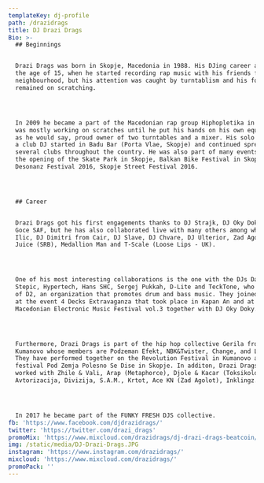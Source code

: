 ```yaml
---
templateKey: dj-profile
path: /drazidrags
title: DJ Drazi Drags
Bio: >-
  ## Beginnings


  Drazi Drags was born in Skopje, Macedonia in 1988. His DJing career arose at
  the age of 15, when he started recording rap music with his friends from the
  neighbourhood, but his attention was caught by turntablism and his focus
  remained on scratching.




  In 2009 he became a part of the Macedonian rap group Hiphopletika in which he
  was mostly working on scratches until he put his hands on his own equipment or
  as he would say, proud owner of two turntables and a mixer. His solo career as
  a club DJ started in Badu Bar (Porta Vlae, Skopje) and continued spreading in
  several clubs throughout the country. He was also part of many events such as
  the opening of the Skate Park in Skopje, Balkan Bike Festival in Skopje,
  Desonanz Festival 2016, Skopje Street Festival 2016.




  ## Career


  Drazi Drags got his first engagements thanks to DJ Strajk, DJ Oky Doky and DJ
  Goce SAF, but he has also collaborated live with many others among which DJ
  Ilic, DJ Dimitri from Cair, DJ Slave, DJ Chvare, DJ Ulterior, Zad Agolot,
  Juice (SRB), Medallion Man and T-Scale (Loose Lips - UK).




  One of his most interesting collaborations is the one with the DJs Darko
  Stepic, Hypertech, Hans SHC, Sergej Pukkah, D-Lite and TeckTone, who are part
  of D2, an organization that promotes drum and bass music. They joined forces
  at the event 4 Decks Extravaganza that took place in Kapan An and at the
  Macedonian Electronic Music Festival vol.3 together with DJ Oky Doky.




  Furthermore, Drazi Drags is part of the hip hop collective Gerila from
  Kumanovo whose members are Podzeman Efekt, NBK&Twister, Change, and Lud Mikjo.
  They have performed together on the Revolution Festival in Kumanovo and on the
  festival Pod Zemja Polesno Se Dise in Skopje. In additon, Drazi Drags has
  worked with Zhile & Vali, Arap (Metaphorce), Djole & Kacar (Toksikolozi),
  Avtorizacija, Divizija, S.A.M., Krtot, Ace KN (Zad Agolot), Inklingz.




  In 2017 he became part of the FUNKY FRESH DJS collective.
fb: 'https://www.facebook.com/djdrazidrags/'
twitter: 'https://twitter.com/drazi_drags'
promoMix: 'https://www.mixcloud.com/drazidrags/dj-drazi-drags-beatcoin/'
img: /static/media/DJ-Drazi-Drags.JPG
instagram: 'https://www.instagram.com/drazidrags/'
mixcloud: 'https://www.mixcloud.com/drazidrags/'
promoPack: ''
---
```


